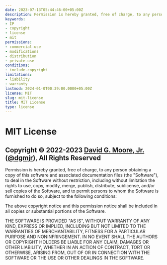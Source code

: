 ```yaml
---
date: 2023-07-13T05:44:46:00+05:00Z
description: Permission is hereby granted, free of charge, to any person obtaining a copy of this software and associated documentation files, yadda, yadda, yadda...
keywords:
- IP
- copyright
- license
- mit
permissions:
- commercial-use
- modifications
- distribution
- private-use
conditions:
- include-copyright
limitations:
- liability
- warranty
lastmod: 2024-01-0T00:39:00.0000+05:00Z
license: MIT
slug: mit-license
title: MIT License
type: license
---
```


# MIT License

## Copyright © 2022-2023 [David G. Moore, Jr.](mailto:david@dgmjr.io "Send Dr. Moore an email") ([@dgmjr](https://github.com/dgmjr "Contact Dr. Moore on GitHub")), All Rights Reserved

Permission is hereby granted, free of charge, to any person obtaining a copy of this software and associated documentation files (the "Software"), to deal in the Software without restriction, including without limitation the rights to use, copy, modify, merge, publish, distribute, sublicense, and/or sell copies of the Software, and to permit persons to whom the Software is furnished to do so, subject to the following conditions:

The above copyright notice and this permission notice shall be included in all copies or substantial portions of the Software.

THE SOFTWARE IS PROVIDED "AS IS", WITHOUT WARRANTY OF ANY KIND, EXPRESS OR IMPLIED, INCLUDING BUT NOT LIMITED TO THE WARRANTIES OF MERCHANTABILITY, FITNESS FOR A PARTICULAR PURPOSE AND NONINFRINGEMENT. IN NO EVENT SHALL THE AUTHORS OR COPYRIGHT HOLDERS BE LIABLE FOR ANY CLAIM, DAMAGES OR OTHER LIABILITY, WHETHER IN AN ACTION OF CONTRACT, TORT OR OTHERWISE, ARISING FROM, OUT OF OR IN CONNECTION WITH THE SOFTWARE OR THE USE OR OTHER DEALINGS IN THE SOFTWARE.

